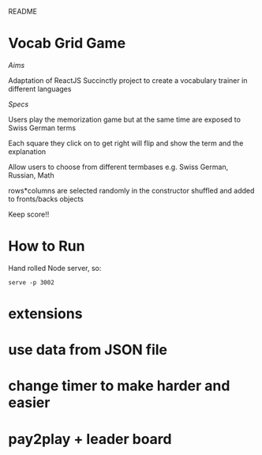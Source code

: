 README

# Vocab Grid Game

_Aims_

Adaptation of ReactJS Succinctly project to create a vocabulary trainer in different languages


_Specs_

Users play the memorization game but at the same time are exposed to Swiss German terms

Each square they click on to get right will flip and show the term and the explanation

Allow users to choose from different termbases
e.g. Swiss German, Russian, Math

rows*columns are selected randomly in the constructor shuffled and
added to fronts/backs objects


Keep score!!


# How to Run
Hand rolled Node server, so:

```serve -p 3002```


# extensions

# use data from JSON file 
# change timer to make harder and easier
# pay2play + leader board